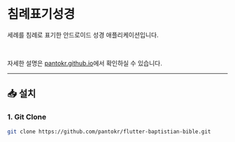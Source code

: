 # 침례표기성경

세례를 침례로 표기한 안드로이드 성경 애플리케이션입니다.

<br>

자세한 설명은 [pantokr.github.io](https://pantokr.github.io/2024/04/12/flutter-baptistian-bible.html)에서 확인하실 수 있습니다.

---

## 📥 설치

### 1. Git Clone  
```bash
git clone https://github.com/pantokr/flutter-baptistian-bible.git
```
